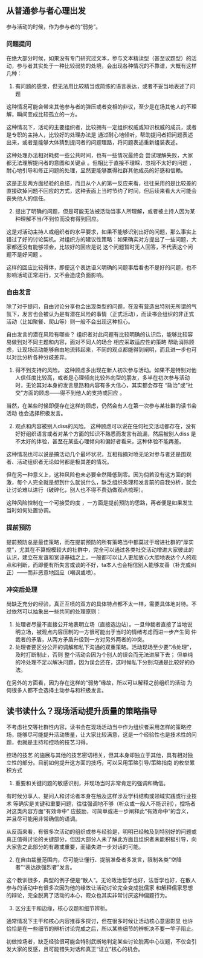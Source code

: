 ## 从普通参与者心理出发
参与活动的时候，作为参与者的“弱势”。

### 问题提问

在绝大部分时候，如果没有专门研究过文本，参与文本精读型（甚至议题型）的活动，参与者其实处于一种比较弱势的处境，会出现各种情况的不靠谱，大概有这样几种：

1. 有问题的感觉，但无法用比较精当或简练的语言表达，或者不妥当地表述了问题

这种情况可能会带来其他参与者的弹压或者变相的非议，至少是在场其他人的不理解，瞬间变成比较孤立的一方。

这种情况下，活动的主要组织者，比较拥有一定组织权威或知识权威的成员，或者是专职的主持人，比较好的处理办法是 通过耐心地倾听，帮助提问者把问题表述出来，或者是能够大体猜到提问者的问题理路，将问题表述重新组装表述。

这种处理办法相对耗费一些公共时间，也有一些情况最终会 尝试理解失败，大家都无法理解提问者的意图和关键点 。但相比于直接不理睬，忽视不太好的问题 ，耐心地引导和修正问题的处理，显然更能够赢得社群其他成员的好感和信赖。

这是正反两方面经验的总结，而且从个人的第一反应来看，往往采用的是比较差的直接砍掉问题不回应的方式，这种表面上当时节约了时间，但后续来看大大可能会丧失他人的信任。

2. 提出了明确的问题，但是可能无法被活动当事人所理解，或者被主持人因为某种理解不当/不到位而没有得到回应。

这是对活动主持人或组织者的水平要求，如果不能够识别出好的问题，那么事实上错过了好的讨论契机。对组织方的建议性策略：如果确实对方提出了一些问题，大家都还没有能够领会，比较好的回应是说 这个问题暂时无人回答，不代表这个问题不是好问题 。

这样的回应比较得体，即便这个表达语义明确的问题事后看也不是好的问题，也不影响活动正常进行，又不会造成负面影响。

### 自由发言
除了对于提问，自由讨论分享也会出现类型的问题，在没有营造出特别无所谓的气氛下，发言也会被认为是有潜在风险的事情（正式活动），而读书会组织的非正式活动（比如聚餐、爬山等）则一般不会出现这种担心。

自由发言的潜在风险有哪些？ 组织者对此问题有比较明确的认识后，能够比较容易做到对不同主题和内容，面对不同人的场合 相应采取适应性的策略 帮助消除顾虑，让现场活动能够自由地流转起来，不同的观点都能得到阐明，而且进一步也可以对比分析各种分歧差异。

1. 得不到支持的风险。
这种顾虑多出现在新人初次参与活动。如果不是特别对他人信任度比较高，或者是心理倾向比较外向型的朋友，多半在初次参与活动时，无论其对本身的发言思路和内容有多大信心，其实都会存在 “政治”或“社交”方面的顾虑——得不到他人的支持或回应 。

当然，在某些时候即便存在这样的顾虑，仍然会有人在第一次参与某社群的读书会活动 也会选择积极发言。

2. 观点和内容被别人diss的风险。
这种顾虑可以说在任何社交活动都存在，没有好好组织语言或者对某个方面的知识不熟悉而发言有疏漏，然后被别人diss 是不太好的体验，甚至在某些心理倾向和偏好者看来，这种体验不能再差。

这种情况也可以说是搞活动几个最坏状况，互相指摘对喷无论对参与者还是围观者、活动组织者无论如何都是极其差的情况。

但在另一种意义上，这种风险也未必要全然降低到零。因为倘若没有这方面的刺激，每个人完全就是想到什么就说什么，缺乏组织条理和发言前的自我分析，就会让讨论难以进行（破碎化，别人也不得不费劲做观点梳理）。

这种风险控制在一个可接受的度 ，一方面是提前预防的思路，再者便是如果发生当时如何处置协调。

### 提前预防
提前预防总是最佳策略，而在提前预防的所有策略当中都莫过于增进社群的“厚实度”，尤其在不算规模较大的社群中，完全可以通过各类社交活动增进大家彼此的认识，建立在友谊和宽谅基础之上，一般都可以让人更加放心大胆地表达个人的观点和判断，而即便有所失言或谈的不好，ta本人也会相信别人能够友善（补充或纠正）——而非恶意地回应（嘲讽或喷）。

### 冲突后处理
尚缺乏充分的经验，真正互喷的双方的具体特点都不太一样，需要具体地对待。不过依然可以抽象出一些共同的处理原则：

1. 处理者尽量不直接公开地表明立场（直接选边站）。一旦仲裁者直接了当地说明立场，被观点内容压制的一方很可能出于当时的情绪考虑而进一步产生同 仲裁者的矛盾，从两方矛盾升级到一方对另外两者的冲突。
2. 处理者要区分公开的调解和私下沟通的双重策略。活动现场至少要“冷处理”，及时打断制止，否则 整个活动会因为个别人的误会而无法进展下去； 但单纯的冷处理不足以解决问题，因为误会还在，这时候私下分别沟通是比较好的办法。

在另外的方面看，因为存在这样的“弱势”缘故，所以可以解释之前组织的活动 为何很多人都不会选择主动参与和积极发言。

## 读书读什么？现场活动提升质量的策略指导

不考虑社交等社群性内容，读书会在现场活动当中作为组织者采用怎样的策略控场，能够尽可能提升活动质量，让大家比较满意，这是一个经验性也是技术性的问题，也就是主持和控场的技艺习得。

控场的技艺 的施展与其他的技艺密切相关，但其本身却独立于其他，具有相对独立性的部分。目前如何提升这方面的技巧，可以采用策略引导/策略指南 的枚举累积方式

1. 重要和关键问题的敏感识别，并现场当时非常肯定的强调和确信。

有时候分享人、提问人和讨论者本身在触及这样涉及学科结构或领域实践或行业技术 等确实是关键和重要问题，往往强调地不够（听众或一般人不能识别），控场者对这类内容方面“有效命中” 应鼓励，可简单或进一步阐释此“有效命中”的含义，并且尽可能用非常确信的语调。

从反面来看，有很多次活动的组织或参与经验是，明明已经触及到特别好的问题或真正值得讨论的关键部分，但因大部分人未了解此方面且组织者未能积极引导，向大家告之此部分的有趣或重要，而错失进一步对话的可能。

2. 在自由裁量范围内，尽可能让懂行、提前准备者多发言，限制各类”空降者”“表达欲强烈者”发言。

这个教训很多，典型的例子便是“散人”。无论政治哲学也好，法哲学也好，在散人参与的活动中有很多次因为他的缘故让活动讨论完全变成批儒家 和解释儒家思想的辩论，完全脱离了活动的本心，观众也其实非常讨厌这种偏题行为。

3. 区分主干和边缘，核心议题和细节辨析。

通常情况下主干和核心内容推荐多探讨，但在很多时候让活动核心意思彰显 也许恰恰是在一些细节的辨析讨论完成之后，所以某些细节的辨析决不要一竿子阻止。

初做控场者，缺乏经验很可能会特别武断地判定某些讨论脱离中心议题，不仅会引发大家的反感，且可能错失对话和真正“证立”核心的机会。

